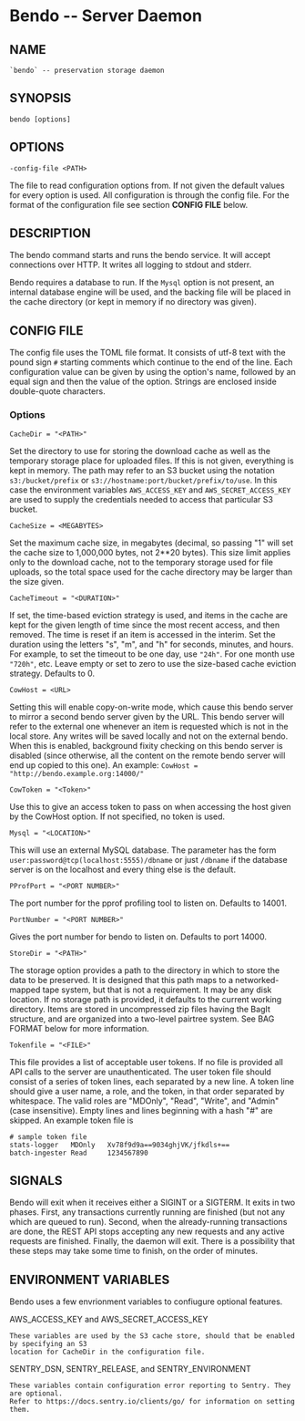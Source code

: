# Bendo -- Server Daemon

## NAME

    `bendo` -- preservation storage daemon

## SYNOPSIS

    bendo [options]

## OPTIONS

    -config-file <PATH>

The file to read configuration options from.
If not given the default values for every option is used.
All configuration is through the config file. For the format of the configuration file
see section **CONFIG FILE** below.

## DESCRIPTION

The bendo command starts and runs the bendo service.
It will accept connections over HTTP. It writes all logging to stdout and stderr.

Bendo requires a database to run.
If the `Mysql` option is not present, an internal database engine will be used, and the
backing file will be placed in the cache directory (or kept in memory if no directory was given).


## CONFIG FILE

The config file uses the TOML file format. It consists of utf-8 text with the pound sign `#`
starting comments which continue to the end of the line. Each configuration value can be given
by using the option's name, followed by an equal sign and then the value of the option.
Strings are enclosed inside double-quote characters.

### Options

    CacheDir = "<PATH>"

Set the directory to use for storing the download cache as well as the temporary storage place for uploaded files.
If this is not given, everything is kept in memory.
The path may refer to an S3 bucket using the notation `s3:/bucket/prefix` or
`s3://hostname:port/bucket/prefix/to/use`. In this case the environment variables
`AWS_ACCESS_KEY` and `AWS_SECRET_ACCESS_KEY` are used to supply the credentials
needed to access that particular S3 bucket.

    CacheSize = <MEGABYTES>

Set the maximum cache size, in megabytes (decimal, so passing "1" will set the cache size to 1,000,000 bytes, not 2**20 bytes).
This size limit applies only to the download cache, not to the temporary storage used for file uploads, so
the total space used for the cache directory may be larger than the size given.

    CacheTimeout = "<DURATION>"

If set, the time-based eviction strategy is used, and items in the cache are kept
for the given length of time since the most recent access, and then removed.
The time is reset if an item is accessed in the interim. Set the duration using
the letters "s", "m", and "h" for seconds, minutes, and hours. For example, to
set the timeout to be one day, use `"24h"`. For one month use `"720h"`, etc.
Leave empty or set to zero to use the size-based cache eviction strategy.
Defaults to 0.

    CowHost = <URL>

Setting this will enable copy-on-write mode, which cause this bendo server to mirror a second bendo server given by the URL.
This bendo server will refer to the external one whenever an item is requested which is not in
the local store. Any writes will be saved locally and not on the external bendo.
When this is enabled, background fixity checking on this bendo server is disabled (since
otherwise, all the content on the remote bendo server will end up copied to this one).
An example: `CowHost = "http://bendo.example.org:14000/"`

    CowToken = "<Token>"

Use this to give an access token to pass on when accessing the host given by the CowHost option.
If not specified, no token is used.

    Mysql = "<LOCATION>"

This will use an external MySQL database.
The parameter <LOCATION> has the form `user:password@tcp(localhost:5555)/dbname` or just `/dbname` if the
database server is on the localhost and every thing else is the default.

    PProfPort = "<PORT NUMBER>"

The port number for the pprof profiling tool to listen on. Defaults to 14001.

    PortNumber = "<PORT NUMBER>"

Gives the port number for bendo to listen on. Defaults to port 14000.

    StoreDir = "<PATH>"

The storage option provides a path to the directory in which to store the data to be preserved.
It is designed that this path maps to a networked-mapped tape system, but that is not a requirement.
It may be any disk location.
If no storage path is provided, it defaults to the current working directory.
Items are stored in uncompressed zip files having the BagIt structure, and are
organized into a two-level pairtree system.
See BAG FORMAT below for more information.

    Tokenfile = "<FILE>"

This file provides a list of acceptable user tokens.
If no file is provided all API calls to the server are unauthenticated.
The user token file should consist of a series of token lines, each separated by a new line.
A token line should give a user name, a role, and the token, in that order separated by whitespace.
The valid roles are "MDOnly", "Read", "Write", and "Admin" (case insensitive).
Empty lines and lines beginning with a hash "#" are skipped.
An example token file is

    # sample token file
    stats-logger   MDOnly   Xv78f9d9a==9034ghjVK/jfkdls+==
    batch-ingester Read     1234567890

## SIGNALS

Bendo will exit when it receives either a SIGINT or a SIGTERM.
It exits in two phases.
First, any transactions currently running are finished (but not any which are queued to run).
Second, when the already-running transactions are done, the REST API stops accepting any
new requests and any active requests are finished.
Finally, the daemon will exit.
There is a possibility that these steps may take some time to finish, on the order of minutes.

## ENVIRONMENT VARIABLES

Bendo uses a few envrionment variables to confiugure optional features.

  AWS_ACCESS_KEY and AWS_SECRET_ACCESS_KEY

    These variables are used by the S3 cache store, should that be enabled by specifying an S3
    location for CacheDir in the configuration file.

  SENTRY_DSN, SENTRY_RELEASE, and SENTRY_ENVIRONMENT

    These variables contain configuration error reporting to Sentry. They are optional.
    Refer to https://docs.sentry.io/clients/go/ for information on setting them.

